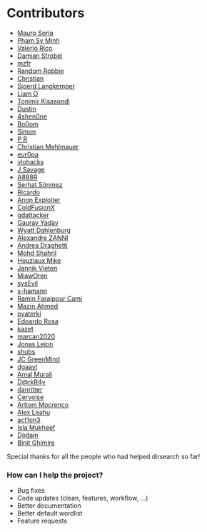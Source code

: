 # Contributors

- [Mauro Soria](https://twitter.com/_maurosoria)
- [Pham Sy Minh](https://github.com/shelld3v)
- [Valerio Rico](https://github.com/V-Rico)
- [Damian Strobel](https://twitter.com/damian_89_)
- [mzfr](https://twitter.com/0xmzfr)
- [Random Robbie](https://twitter.com/Random_Robbie)
- [Christian](https://github.com/jsfan)
- [Sjoerd Langkemper](https://github.com/Sjord)
- [Liam O](https://github.com/liamosaur)
- [Tonimir Kisasondi](https://github.com/tkisason)
- [Dustin](https://github.com/DustinTheGreat)
- [4shen0ne](https://github.com/zrquan)
- [Bo0om](https://twitter.com/i_bo0om)
- [Simon](https://twitter.com/redshark1802)
- [P R](https://github.com/SUHAR1K)
- [Christian Mehlmauer](https://twitter.com/firefart)
- [eur0pa](https://twitter.com/eur0pa_)
- [vlohacks](https://github.com/vlohacks)
- [J Savage](https://github.com/jsav0)
- [A888R](https://github.com/A888R)
- [Serhat Sönmez](https://github.com/serhattsnmz)
- [Ricardo](https://github.com/ricardojba)
- [Anon Exploiter](https://twitter.com/syed__umar)
- [ColdFusionX](https://github.com/ColdFusionX)
- [gdattacker](https://github.com/gauravdrago)
- [Gaurav Yadav](http://chowmean.github.io/)
- [Wyatt Dahlenburg](https://github.com/wdahlenburg)
- [Alexandre ZANNI](https://github.com/noraj)
- [Andrea Draghetti](https://github.com/drego85)
- [Mohd Shahril](https://github.com/shahril96)
- [Houziaux Mike](https://twitter.com/Jenaye_fr)
- [Jannik Vieten](https://github.com/exploide)
- [MiawOren](https://github.com/telnet22)
- [sysEvil](https://github.com/sysevil)
- [s-hamann](https://github.com/s-hamann)
- [Ramin Farajpour Cami](https://twitter.com/MF4rr3ll)
- [Mazin Ahmed](https://github.com/mazen160)
- [pyaterki](https://github.com/pyaterki)
- [Edoardo Rosa](https://twitter.com/_d_0_d_o_)
- [kazet](https://github.com/kazet)
- [marcan2020](https://github.com/marcan2020)
- [Jonas Lejon](https://twitter.com/jonasl)
- [shubs](https://twitter.com/infosec_au)
- [JC GreenMind](https://github.com/greenmind-sec)
- [dgaavl](https://github.com/dgaavl)
- [Amal Murali](https://github.com/amalmurali47)
- [D@rkR4y](https://github.com/darkr4y)
- [danritter](https://github.com/danritter)
- [Cervoise](https://github.com/cervoise)
- [Artiom Mocrenco](https://github.com/artiommocrenco)
- [Alex Leahu](https://github.com/alxjsn)
- [act1on3](https://github.com/act1on3)
- [Isla Mukheef](https://github.com/IslaMukheef)
- [Dodain](https://github.com/Dodain)
- [Binit Ghimire](https://github.com/TheBinitGhimire)

Special thanks for all the people who had helped dirsearch so far!

### How can I help the project?
- Bug fixes
- Code updates (clean, features, workflow, ...)
- Better documentation
- Better default wordlist
- Feature requests

